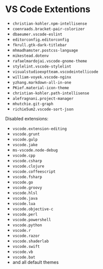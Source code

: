 # VS Code Extentions

* `christian-kohler.npm-intellisense`
* `coenraads.bracket-pair-colorizer`
* `dbaeumer.vscode-eslint`
* `editorconfig.editorconfig`
* `fkrull.gtk-dark-titlebar`
* `mhmadhamster.postcss-language`
* `mikestead.dotenv`
* `rafaelmardojai.vscode-gnome-theme`
* `stylelint.vscode-stylelint`
* `visualstudioexptteam.vscodeintellicode`
* `william-voyek.vscode-nginx`
* `yzhang.markdown-all-in-one`
* `PKief.material-icon-theme`
* `christian-kohler.path-intellisense`
* `alefragnani.project-manager`
* `mhutchie.git-graph`
* `richie5um2.vscode-sort-json`

Disabled extensions:

* `vscode.extension-editing`
* `vscode.grunt`
* `vscode.gulp`
* `vscode.jake`
* `ms-vscode.node-debug`
* `vscode.cpp`
* `vscode.csharp`
* `vscode.clojure`
* `vscode.coffeescript`
* `vscode.fsharp`
* `vscode.go`
* `vscode.groovy`
* `vscode.hlsl`
* `vscode.java`
* `vscode.lua`
* `vscode.objective-c`
* `vscode.perl`
* `vscode.powershell`
* `vscode.python`
* `vscode.r`
* `vscode.razor`
* `vscode.shaderlab`
* `vscode.swift`
* `vscode.vb`
* `vscode.bat`
* and all default themes
